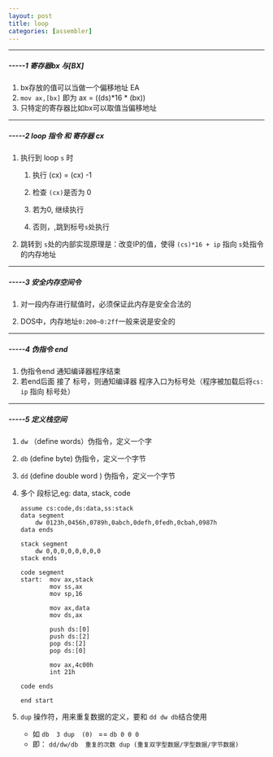 ```yaml
---
layout: post 
title: loop 
categories: [assembler]
---
```


----
#####  -----1 寄存器bx 与[BX]  #####

1. bx存放的值可以当做一个偏移地址 EA
2. `mov ax,[bx]` 即为 ax = ((ds)*16 * (bx))
3. 只特定的寄存器比如bx可以取值当偏移地址

----
#####  -----2 loop 指令 和 寄存器 cx #####

1. 执行到 loop `s` 时  

   1. 执行 (cx)  =  (cx) -1

   2. 检查 `(cx)`是否为 0
   3. 若为0,  继续执行
   4. 否则，,跳到标号`s`处执行

2. 跳转到 `s`处的内部实现原理是：改变IP的值，使得 `(cs)*16 + ip` 指向 `s`处指令的内存地址

----
#####  -----3 安全内存空间令  #####

1. 对一段内存进行赋值时，必须保证此内存是安全合法的

2. DOS中，内存地址`0:200~0:2ff`一般来说是安全的

   

----
#####  -----4  伪指令 end  #####

1. 伪指令end    通知编译器程序结束
2. 若end后面 接了 标号，则通知编译器 程序入口为标号处（程序被加载后将`cs: ip` 指向 标号处）
----

#####  -----5  定义栈空间  #####

1. `dw` （define words）伪指令，定义一个字
2. `db`   (define byte)  伪指令，定义一个字节
3. `dd` (define  double word ) 伪指令，定义一个字节

3. 多个 段标记,eg:  data,  stack,  code

      ```assembly
      assume cs:code,ds:data,ss:stack
      data segment
          dw 0123h,0456h,0789h,0abch,0defh,0fedh,0cbah,0987h
      data ends
      
      stack segment
          dw 0,0,0,0,0,0,0,0
      stack ends
    
      code segment
      start:  mov ax,stack
              mov ss,ax
              mov sp,16
      
              mov ax,data
              mov ds,ax
      
              push ds:[0]
              push ds:[2]
              pop ds:[2]
              pop ds:[0]
      
              mov ax,4c00h
              int 21h
      
      code ends
      
      end start
      
      ```

4. `dup`  操作符，用来重复数据的定义，要和  `dd dw db`结合使用
   * 如 `db  3 dup  (0) `  ==  `db 0 0 0`
   * 即： `dd/dw/db  重复的次数 dup (重复双字型数据/字型数据/字节数据)`

